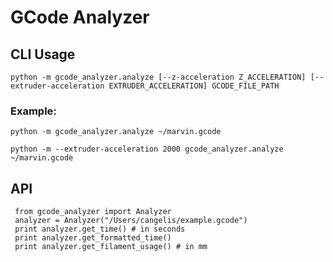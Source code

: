 # GCode Analyzer

## CLI Usage

`python -m gcode_analyzer.analyze [--z-acceleration Z_ACCELERATION] [--extruder-acceleration EXTRUDER_ACCELERATION] GCODE_FILE_PATH`

### Example:

`python -m gcode_analyzer.analyze ~/marvin.gcode`

`python -m --extruder-acceleration 2000 gcode_analyzer.analyze ~/marvin.gcode`

## API

     from gcode_analyzer import Analyzer
     analyzer = Analyzer("/Users/cangelis/example.gcode")
     print analyzer.get_time() # in seconds
     print analyzer.get_formatted_time()
     print analyzer.get_filament_usage() # in mm
